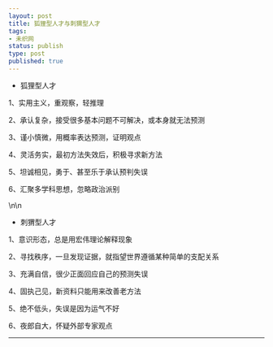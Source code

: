 ```yaml
--- 
layout: post
title: 狐狸型人才与刺猬型人才
tags: 
- 未织网
status: publish
type: post
published: true
---
```

- 狐狸型人才

1、实用主义，重观察，轻推理

2、承认复杂，接受很多基本问题不可解决，或本身就无法预测

3、谨小慎微，用概率表达预测，证明观点

4、灵活务实，最初方法失效后，积极寻求新方法

5、坦诚相见，勇于、甚至乐于承认预判失误

6、汇聚多学科思想，忽略政治派别

\n\n

- 刺猬型人才

1、意识形态，总是用宏伟理论解释现象

2、寻找秩序，一旦发现证据，就指望世界遵循某种简单的支配关系

3、充满自信，很少正面回应自己的预测失误

4、固执己见，新资料只能用来改善老方法

5、绝不低头，失误是因为运气不好

6、夜郎自大，怀疑外部专家观点

---
